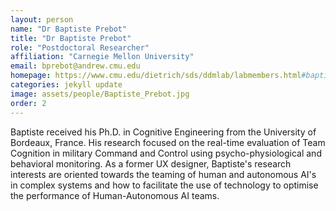 ```yaml
---
layout: person
name: "Dr Baptiste Prebot"
title: "Dr Baptiste Prebot"
role: "Postdoctoral Researcher"
affiliation: "Carnegie Mellon University"
email: bprebot@andrew.cmu.edu
homepage: https://www.cmu.edu/dietrich/sds/ddmlab/labmembers.html#baptiste
categories: jekyll update
image: assets/people/Baptiste_Prebot.jpg
order: 2
---
```

Baptiste received his Ph.D. in Cognitive Engineering from the University of Bordeaux, France. His research focused on the real-time evaluation of Team Cognition in military Command and Control using psycho-physiological and behavioral monitoring. As a former UX designer, Baptiste's research interests are oriented towards the teaming of human and autonomous AI's in complex systems and how to facilitate the use of technology to optimise the performance of Human-Autonomous AI teams.
